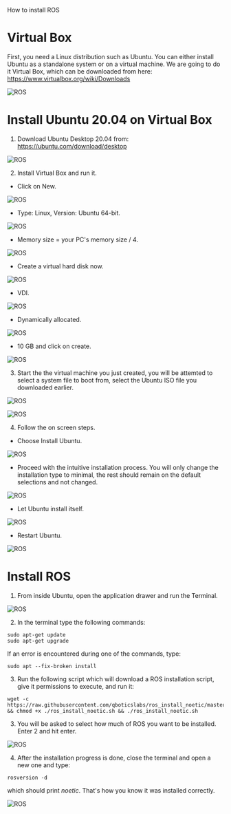 How to install ROS

# Virtual Box
First, you need a Linux distribution such as Ubuntu. You can either install Ubuntu as a standalone system or on a virtual machine. We are going to do it Virtual Box, which can be downloaded from here: https://www.virtualbox.org/wiki/Downloads

![ROS](/img/1.png)

# Install Ubuntu 20.04 on Virtual Box
1. Download Ubuntu Desktop 20.04 from: https://ubuntu.com/download/desktop

![ROS](/img/2.png)

2. Install Virtual Box and run it.
  - Click on New.
  
  ![ROS](/img/3.png)
  
  - Type: Linux, Version: Ubuntu 64-bit.
  
  ![ROS](/img/4.png)
  
  - Memory size = your PC's memory size / 4.
  
  ![ROS](/img/5.png)
  
  - Create a virtual hard disk now.
  
  ![ROS](/img/6.png)
  
  - VDI.
  
  ![ROS](/img/7.png)
  
  - Dynamically allocated.
  
  ![ROS](/img/8.png)
  
  - 10 GB and click on create.
  
  ![ROS](/img/9.png)

3. Start the the virtual machine you just created, you will be attemted to select a system file to boot from, select the Ubuntu ISO file you downloaded earlier.

![ROS](/img/10.png)

![ROS](/img/11.png)

4. Follow the on screen steps.
  - Choose Install Ubuntu.
  
  ![ROS](/img/12.png)
  
  - Proceed with the intuitive installation process. You will only change the installation type to minimal, the rest should remain on the default selections and not changed.
  
  ![ROS](/img/13.png)
  - Let Ubuntu install itself.
  
  ![ROS](/img/14.png)
  
  - Restart Ubuntu.
  
  ![ROS](/img/15.png)

# Install ROS
1. From inside Ubuntu, open the application drawer and run the Terminal.

![ROS](/img/16.png)

2. In the terminal type the following commands:
```shell
sudo apt-get update
sudo apt-get upgrade
 ```
 If an error is encountered during one of the commands, type:
 ```shell
 sudo apt --fix-broken install
 ```
3. Run the following script which will download a ROS installation script, give it permissions to execute, and run it:
```shell
wget -c https://raw.githubusercontent.com/qboticslabs/ros_install_noetic/master/ros_install_noetic.sh && chmod +x ./ros_install_noetic.sh && ./ros_install_noetic.sh
```
3. You will be asked to select how much of ROS you want to be installed. Enter 2 and hit enter.

![ROS](/img/17.png)

4. After the installation progress is done, close the terminal and open a new one and type:
```shell
rosversion -d
```
which should print *noetic*. That's how you know it was installed correctly.

![ROS](/img/18.png)
